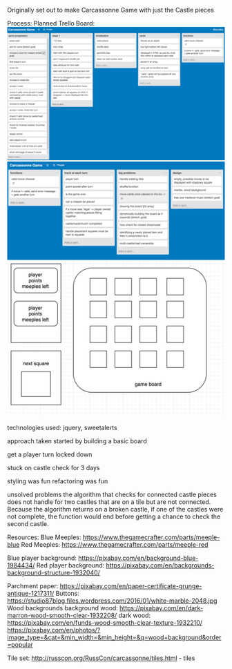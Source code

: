 Originally set out to make Carcassonne Game with just the Castle pieces

Process: 
Planned Trello Board:
![Page 1](./img/progress-pics/2.13.17-1.png)
![Page 2](./img/progress-pics/2.13.17-2.png)
![Mock Layout](./img/progress-pics/2.13.17-mock-layout.png)



technologies used: jquery, sweetalerts

approach taken
started by building a basic board

get a player turn locked down

stuck on castle check for 3 days

styling was fun
refactoring was fun

unsolved problems
the algorithm that checks for connected castle pieces does not handle for two castles that are on a tile but are not connected. Because the algorithm returns on a broken castle, if one of the castles were not complete, the function would end before getting a chance to check the second castle.


Resources:
Blue Meeples: https://www.thegamecrafter.com/parts/meeple-blue
Red Meeples: https://www.thegamecrafter.com/parts/meeple-red

Blue player background: https://pixabay.com/en/background-blue-1984434/
Red player background: https://pixabay.com/en/backgrounds-background-structure-1932040/

Parchment paper: https://pixabay.com/en/paper-certificate-grunge-antique-1217311/
Buttons: https://studio87blog.files.wordpress.com/2016/01/white-marble-2048.jpg
Wood backgrounds
background wood: https://pixabay.com/en/dark-marron-wood-smooth-clear-1932208/
dark wood: https://pixabay.com/en/funds-wood-smooth-clear-texture-1932210/
https://pixabay.com/en/photos/?image_type=&cat=&min_width=&min_height=&q=wood+background&order=popular

Tile set: http://russcon.org/RussCon/carcassonne/tiles.html - tiles